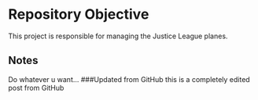 # Repository Objective

This project is responsible for managing the Justice League planes.


## Notes
Do whatever u want...
###Updated from GitHub
this is a completely edited post from GitHub
